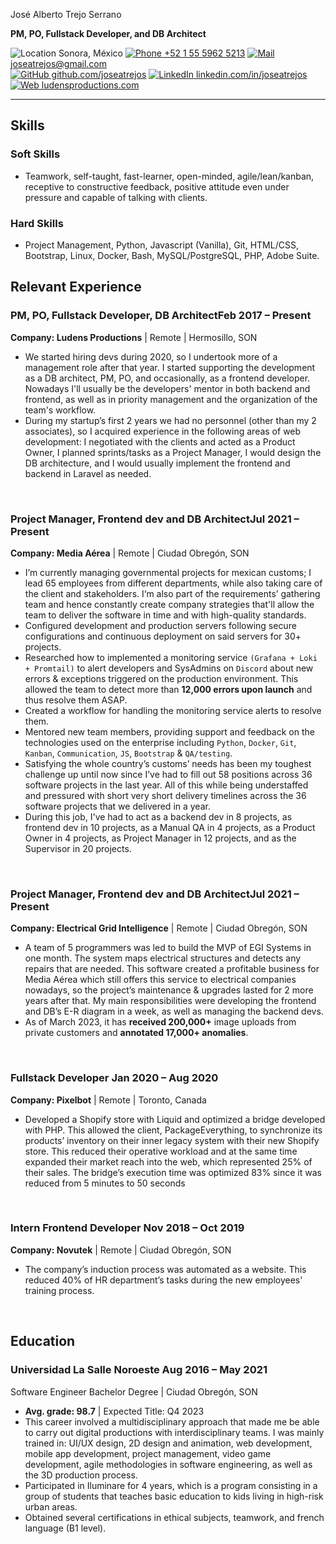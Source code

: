 <link rel="stylesheet" type="text/css" href="../common/resume.css">

<span class="name">José Alberto Trejo Serrano</span>

<span class="info">
<strong>PM, PO, Fullstack Developer, and DB Architect</strong>

![Location](https://www.svgrepo.com/show/502747/location-point.svg) Sonora, México
[![Phone](https://www.svgrepo.com/show/511098/phone.svg) +52 1 55 5962 5213](https://wa.me/+5215559625213)
[![Mail](https://www.svgrepo.com/show/511057/mail.svg) joseatrejos@gmail.com](mailto:joseatrejos@gmail.com)  
[![GitHub](https://www.svgrepo.com/show/507319/github-circle.svg) github.com/joseatrejos](https://github.com/joseatrejos)
[![LinkedIn](https://www.svgrepo.com/show/510045/linkedin.svg) linkedin.com/in/joseatrejos](https://www.linkedin.com/in/joseatrejos/)
[![Web](https://www.svgrepo.com/show/473990/web.svg) ludensproductions.com](https://www.ludensproductions.com)

</span>

<hr>



## Skills

### Soft Skills
- Teamwork, self-taught, fast-learner, open-minded, agile/lean/kanban, receptive to constructive feedback, positive attitude even under pressure and capable of talking with clients.

### Hard Skills
- Project Management, Python, Javascript (Vanilla), Git, HTML/CSS, Bootstrap, Linux, Docker, Bash, MySQL/PostgreSQL, PHP, Adobe Suite.


## Relevant Experience
### PM, PO, Fullstack Developer, DB Architect<time>Feb 2017 – Present</time>
<location> **Company: Ludens Productions** | Remote | Hermosillo, SON</location>
- We started hiring devs during 2020, so I undertook more of a management role after that year. I started supporting the development as a DB architect, PM, PO, and occasionally, as a frontend developer. Nowadays I'll usually be the developers' mentor in both backend and frontend, as well as in priority management and the organization of the team's workflow.
- During my startup’s first 2 years we had no personnel (other than my 2 associates), so I acquired experience in the following areas of web development: I negotiated with the clients and acted as a Product Owner, I planned sprints/tasks as a Project Manager, I would design the DB architecture, and I would usually implement the frontend and backend in Laravel as needed.

<br>

### Project Manager, Frontend dev and DB Architect<time>Jul 2021 – Present</time>
<location> **Company: Media Aérea** | Remote | Ciudad Obregón, SON</location>
- I’m currently managing governmental projects for mexican customs; I lead 65 employees from different departments, while also taking care of the client and stakeholders. I‘m also part of the requirements’ gathering team and hence constantly create company strategies that'll allow the team to deliver the software in time and with high-quality standards. 
- Configured development and production servers following secure configurations and continuous deployment on said servers for 30+ projects.
- Researched how to implemented a monitoring service `(Grafana + Loki + Promtail)` to alert developers and SysAdmins on `Discord` about new errors & exceptions triggered on the production environment. This allowed the team to detect more than **12,000 errors upon launch** and thus resolve them ASAP.
- Created a workflow for handling the monitoring service alerts to resolve them.
- Mentored new team members, providing support and feedback on the technologies used on the enterprise including `Python`, `Docker`, `Git`, `Kanban`, `Communication`, `JS`, `Bootstrap` & `QA/testing`.
- Satisfying the whole country’s customs’ needs has been my toughest challenge up until now since I’ve had to fill out 58 positions across 36 software projects in the last year. All of this while being understaffed and pressured with short very short delivery timelines across the 36 software projects that we delivered in a year.
- During this job, I've had to act as a backend dev in 8 projects, as frontend dev in 10 projects, as a Manual QA in 4 projects, as a Product Owner in 4 projects, as Project Manager in 12 projects, and as the Supervisor in 20 projects.

<br>

### Project Manager, Frontend dev and DB Architect<time>Jul 2021 – Present</time>
<location> **Company: Electrical Grid Intelligence** | Remote | Ciudad Obregón, SON</location>
- A team of 5 programmers was led to build the MVP of EGI Systems in one month. The system maps electrical structures and detects any repairs that are needed. This software created a profitable business for Media Aérea which still offers this service to electrical companies nowadays, so the project’s maintenance & upgrades lasted for 2 more years after that. My main responsibilities were developing the frontend and DB’s E-R diagram in a week, as well as managing the backend devs.
- As of March 2023, it has **received 200,000+** image uploads from private customers and **annotated 17,000+ anomalies**.

<br>

<!-- ### PM for "VEHICLE REGULARIZATION" <time>Mar 2022 – Mar 2022</time>
<location> **Ludens Productions** | Remote | Obregón, SON</location>
- "VEHICLE REGULARIZATION" is a service where customers can do the process of bringing unregistered or irregularly registered vehicles to comply with legal requirements
- Created a module which helps to consume a private government API to retreive vehicle information and parse it to continue the process on the project `Django` platform
- Created a multi-threaded script with `Python` to populate the production database which consumed from a private government API to retrieve  **500,000+** acknowledgment of appointments numbers
- Optimized the already uploaded PDFs size and the new PDFs using a Python library `pdfnetpython` keeping them each one lower than 5MB in size without "losing too much quality"
- Thanks to this project, we helped processing and regulating **more than 1,000,000+** irregular cars
- "CUSTOMS CROSSING NOTICES" is a system where exporters give notice to customs that they will cross with merchandise to be able to present themselves to said customs 
- Created a module using `FastAPI` which accepts both `JSON` or `XML` information that decides automatically which vehicle would be selected for internal workflows, which is used on the own `Django` project and third-party module consumption ensuring compliance with the government's strict regulations and requirements
- Implemented the module inside the `Django` project to consume my module that I mentioned above so the workers could use the module more easily
- This project is still not being used nationally for production, but the goal was to optimize the module that it doesn't exceed more than ~15ms request time, and it is currently under ~4ms 

<br>-->

### Fullstack Developer <time>Jan 2020 – Aug 2020</time>
<location> **Company: Pixelbot** | Remote | Toronto, Canada</location>
- Developed a Shopify store with Liquid and optimized a bridge developed with PHP. This allowed the client, PackageEverything, to synchronize its products’ inventory on their inner legacy system with their new Shopify store. This reduced their operative workload and at the same time expanded their market reach into the web, which represented 25% of their sales. The bridge’s execution time was optimized 83% since it was reduced from 5 minutes to 50 seconds

<br>

### Intern Frontend Developer <time>Nov 2018 – Oct 2019</time>
<location> **Company: Novutek** | Remote | Ciudad Obregón, SON</location>
- The company’s induction process was automated as a website. This reduced 40% of HR department’s tasks during the new employees' training process.

<br>



## Education

### Universidad La Salle Noroeste <time>Aug 2016 – May 2021</time>
<location> Software Engineer Bachelor Degree | Ciudad Obregón, SON </location>
- **Avg. grade: 98.7** | Expected Title: Q4 2023
- This career involved a multidisciplinary approach that made me be able to carry out digital productions with interdisciplinary teams. I was mainly trained in: UI/UX design, 2D design and animation, web development, mobile app development, project management, video game development, agile methodologies in software engineering, as well as the 3D production process.
- Participated in Iluminare for 4 years, which is a program consisting in a group of students that teaches basic education to kids living in high-risk urban areas.
- Obtained several certifications in ethical subjects, teamwork, and french language (B1 level).
